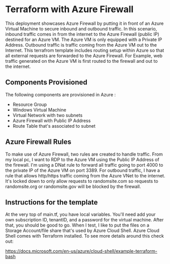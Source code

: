 # Terraform with Azure Firewall

This deployment showcases Azure Firewall by putting it in front of an Azure Virtual Machine to secure inbound and outbound traffic. In this scenario, inbound traffic comes in from the internet to the Azure Firewall (public IP) destined for an Azure VM. The Azure VM is only equipped with a Private IP Address. Outbound traffic is traffic coming from the Azure VM out to the Internet. This terrafrom template includes routing setup within Azure so that all external requests are forwarded to the Azure Firewall. For Example, web traffic generated on the Azure VM is first routed to the firewall and out to the internet.

## Components Provisioned

The following components are provisioned in Azure :

- Resource Group
- Windows Virtual Machine
- Virtual Network with two subnets
- Azure Firewall with Public IP Address
- Route Table that's associated to subnet

## Azure Firewall Rules

To make use of Azure Firewall, two rules are created to handle traffic. From my local pc, I want to RDP to the Azure VM using the Public IP Address of the firewall. I'm using a DNat rule to forward all traffic going to port 4000 to the private IP of the Azure VM on port 3389. For outbound traffic, I have a rule that allows http/https traffic coming from the Azure VNet to the internet. It's locked down to only allow requests to randomsite.com so requests to randomsite.org or randomsite.gov will be blocked by the firewall.  
  
## Instructions for the template

At the very top of main.tf, you have local variables. You'll need add your own subscription ID, tenantID, and a password for the virtual machine. After that, you should be good to go. When I test, I like to put the files on a Storage Account/file share that's used by Azure Cloud Shell.  Azure Cloud Shell comes with Terraform installed. To see more details around this check out:

https://docs.microsoft.com/en-us/azure/cloud-shell/example-terraform-bash
